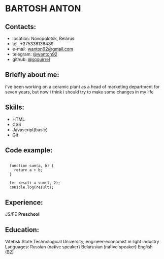 # BARTOSH ANTON
## Contacts:
* location: Novopolotsk, Belarus
* tel. +375336136489
* e-mail: wanton92@gmail.com
* telegram: [@wanton92](https://t.me/wanton92)
* github: [@sqquirrel](https://github.com/sqquirrel)
## Briefly about me:
 i've been working on a ceramic plant as a head of marketing department for seven years, but now i think i should try to make some changes in my life
## Skills:
* HTML
* CSS
* Javascript(basic)
* Git
## Code example:
```

  function sum(a, b) {
    return a + b;
  }

  let result = sum(1, 2);
  console.log(result);
  ```
## Experience:
JS/FE **Preschool**
## Education:
Vitebsk State Technological University, engineer-economist in light industry
Languages:
Russian (native speaker)
Belarusian (native speaker)
English (B2)